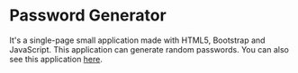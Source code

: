 # Password Generator

It's a single-page small application made with HTML5, Bootstrap and JavaScript. This application can generate random passwords. You can also see this application [here](https://carlosebmachado.github.io/password-generator-html/).
